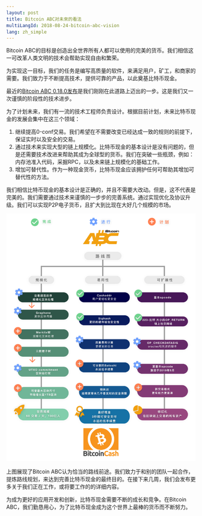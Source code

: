```yaml
---
layout: post
title: Bitcoin ABC对未來的看法
multiLangId: 2018-08-24-bitcoin-abc-vision
lang: zh_simple
---
```


Bitcoin ABC的目标是创造出全世界所有人都可以使用的完美的货币。我们相信这一可改革人类文明的技术会帮助实现自由和繁荣。

为实现这一目标，我们的任务是编写高质量的软件，来满足用户，矿工，和商家的需要。我们致力于不断提高技术，提供可靠的产品，以此奠基比特币现金。

最近的[Bitcoin ABC 0.18.0发布](https://www.bitcoinabc.org/2018-08-20-announcing-bitcoin-abc-0-18-0/)是我们刚刚在此道路上迈出的一步。这是我们又一次谨慎的阶段性的技术进步。

为了计划未来，我们有一流的技术工程师负责设计。根据目前计划，未来比特币现金的发展会集中在这三个领域：

1. 继续提高0-conf交易。我们希望在不需要改变已经达成一致的规则的前提下，保证实时以及安全的交易。
2. 通过技术来实现大型的链上规模化。比特币现金的基本设计是没有问题的，但是还需要技术改进来帮助其成为全球型的货币。我们在突破一些瓶颈，例如：内存池准入代码，采掘RPC，以及未来链上规模化的基础工作。
3. 增加可替代性。作为一种现金货币，比特币现金应该拥护任何可帮助其增加可替代性的方法。

我们相信比特币现金的基本设计是正确的，并且不需要大改动。但是，这不代表是完美的。我们需要通过技术来谨慎的一步步的完善系统。通过实现优化及协议升级。我们可以实现P2P电子货币，且扩大到比现在大好几个规模的市场。

![Bitcoin ABC Roadmap](/img/abc-roadmap-whitebg-zh.png)

上图展现了Bitcoin ABC认为恰当的路线前途。我们致力于和别的团队一起合作，提炼路线规划，来达到完善比特币现金的最终目的。在接下来几周，我们会发布更多关于我们正在工作，或将要工作的的详细内容。

为成为更好的应用开发和创新，比特币现金需要不断的成长和竞争。在Bitcoin ABC，我们勤恳用心，为了比特币现金成为这个世界上最棒的货币而不断努力。
